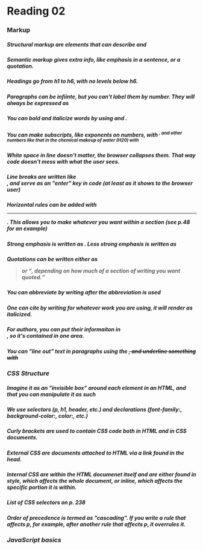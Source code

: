 # Reading 02

### Markup

##### Structural markup are elements that can describe <heading> and <p>

##### Semantic markup gives extra info, like emphasis in a sentence, or a quotation.

##### Headings go from h1 to h6, with no levels below h6. 

##### Paragraphs can be infiinte, but you can't label them by number. They will always be expressed as <p></p>

##### You can bold and italicize words by using <b></b> and <i></i>.

##### You can make subscripts, like exponents on numbers, with <sup>, and other numbers like that in the chemical makeup of water (H20) with <sub>
  
##### White space in line doesn't matter, the browser collapses them. That way code doesn't mess with what the user sees.

##### Line breaks are written like <br />, and serve as an "enter" key in code (at least as it shows to the browser user)

##### Horizontal rules can be added with <hr />. This allows you to make whatever you want within a section (see p.48 for an example)

##### Strong emphasis is written as <strong>. Less strong emphasis is written as <em>
  
##### Quotations can be written either as <blockquote> or <q>, depending on how much of a section of writing you want quoted.
  
##### You can abbreviate by writing <abbr> after the abbreviation is used
  
##### One can cite by writing <cite></cite> for whatever work you are using, it will render as italicized.

##### For authors, you can put their informaiton in <address>, so it's contained in one area.
  
##### You can "line out" text in paragraphs using the <del>, and underline something with <ins>
  
### CSS Structure

##### Imagine it as an "invisible box" around each element in an HTML, and that you can manipulate it as such

##### We use selectors (p, h1, header, etc.) and declarations (font-family:, background-color:, color:, etc.)

##### Curly brackets are used to contain CSS code both in HTML and in CSS documents.

##### External CSS are documents attached to HTML via a link found in the head.

##### Internal CSS are within the HTML documenet itself and are either found in style, which affects the whole document, or inline, which affects the specific portion it is within.

##### List of CSS selectors on p. 238

##### Order of precedence is termed as "cascading". If you write a rule that affects p, for example, after another rule that affects p, it overrules it.

### JavaScript basics

##### 

